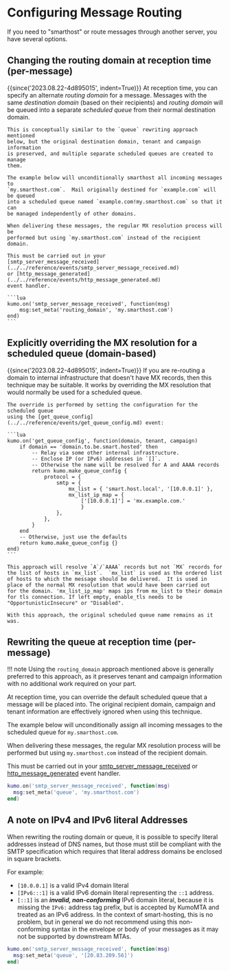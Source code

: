 # Configuring Message Routing

If you need to "smarthost" or route messages through another server, you have
several options.

## Changing the routing domain at reception time (per-message)

{{since('2023.08.22-4d895015', indent=True)}}
    At reception time, you can specify an alternate *routing domain* for a
    message.  Messages with the same *destination domain* (based on their
    recipients) and *routing domain* will be queued into a separate
    *scheduled queue* from their normal destination domain.

    This is conceptually similar to the `queue` rewriting approach mentioned
    below, but the original destination domain, tenant and campaign information
    is preserved, and multiple separate scheduled queues are created to manage
    them.

    The example below will unconditionally smarthost all incoming messages to
    `my.smarthost.com`.  Mail originally destined for `example.com` will be queued
    into a scheduled queue named `example.com!my.smarthost.com` so that it can
    be managed independently of other domains.

    When delivering these messages, the regular MX resolution process will be
    performed but using `my.smarthost.com` instead of the recipient domain.

    This must be carried out in your
    [smtp_server_message_received](../../reference/events/smtp_server_message_received.md)
    or [http_message_generated](../../reference/events/http_message_generated.md)
    event handler.

    ```lua
    kumo.on('smtp_server_message_received', function(msg)
        msg:set_meta('routing_domain', 'my.smarthost.com')
    end)
    ```

## Explicitly overriding the MX resolution for a scheduled queue (domain-based)

{{since('2023.08.22-4d895015', indent=True)}}
    If you are re-routing a domain to internal infrastructure that doesn't have MX
    records, then this technique may be suitable.  It works by overriding the
    MX resolution that would normally be used for a scheduled queue.

    The override is performed by setting the configuration for the scheduled queue
    using the [get_queue_config](../../reference/events/get_queue_config.md) event:

    ```lua
    kumo.on('get_queue_config', function(domain, tenant, campaign)
        if domain == 'domain.to.be.smart.hosted' then
            -- Relay via some other internal infrastructure.
            -- Enclose IP (or IPv6) addresses in `[]`.
            -- Otherwise the name will be resolved for A and AAAA records
            return kumo.make_queue_config {
                protocol = {
                    smtp = {
                        mx_list = { 'smart.host.local', '[10.0.0.1]' },
                        mx_list_ip_map = {
                            ['[10.0.0.1]'] = 'mx.example.com.'
                            }
                    },
                },
            }
        end
        -- Otherwise, just use the defaults
        return kumo.make_queue_config {}
    end)
    ```

    This approach will resolve `A`/`AAAA` records but not `MX` records for
    the list of hosts in `mx_list`.  `mx_list` is used as the ordered list
    of hosts to which the message should be delivered.  It is used in
    place of the normal MX resolution that would have been carried out
    for the domain. 'mx_list_ip_map' maps ips from mx_list to their domain for tls connection. If left empty, enable_tls needs to be "OpportunisticInsecure" or "Disabled".

    With this approach, the original scheduled queue name remains as it
    was.

## Rewriting the queue at reception time (per-message)

!!! note
    Using the `routing_domain` approach mentioned above is generally
    preferred to this approach, as it preserves tenant and campaign
    information with no additional work required on your part.

At reception time, you can override the default scheduled queue that a message
will be placed into.  The original recipient domain, campaign and tenant
information are effectively ignored when using this technique.

The example below will unconditionally assign all incoming messages to the
scheduled queue for `my.smarthost.com`.

When delivering these messages, the regular MX resolution process will be
performed but using `my.smarthost.com` instead of the recipient domain.

This must be carried out in your
[smtp_server_message_received](../../reference/events/smtp_server_message_received.md)
or [http_message_generated](../../reference/events/http_message_generated.md)
event handler.

```lua
kumo.on('smtp_server_message_received', function(msg)
  msg:set_meta('queue', 'my.smarthost.com')
end)
```

## A note on IPv4 and IPv6 literal Addresses

When rewriting the routing domain or queue, it is possible to specify literal
addresses instead of DNS names, but those must still be compliant with the SMTP
specification which requires that literal address domains be enclosed in square
brackets.

For example:

  * `[10.0.0.1]` is a valid IPv4 domain literal
  * `[IPv6:::1]` is a valid IPv6 domain literal representing the `::1` address.
  * `[::1]` is an **_invalid, non-conforming_** IPv6 domain literal, because it is
    missing the `IPv6:` address tag prefix, but is accepted by KumoMTA and treated
    as an IPv6 address. In the context of smart-hosting, this is no problem, but
    in general we do not recommend using this non-conforming syntax in the envelope
    or body of your messages as it may not be supported by downstream MTAs.

```lua
kumo.on('smtp_server_message_received', function(msg)
  msg:set_meta('queue', '[20.83.209.56]')
end)
```

